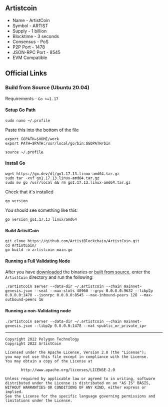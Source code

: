 ## Artistcoin
* Name - ArtistCoin
* Symbol - ARTIST
* Supply - 1 billion
* Blocktime - 3 seconds
* Consensus - PoS
* P2P Port - 1478
* JSON-RPC Port - 8545 
* EVM Compatible

## Official Links


### Build from Source (Ubuntu 20.04)
Requirements - `Go >=1.17`

#### Setup Go Path
```
sudo nano ~/.profile
```
Paste this into the bottom of the file
```
export GOPATH=$HOME/work
export PATH=$PATH:/usr/local/go/bin:$GOPATH/bin
```
```
source ~/.profile
```

#### Install Go
```
wget https://go.dev/dl/go1.17.13.linux-amd64.tar.gz
sudo tar -xvf go1.17.13.linux-amd64.tar.gz
sudo mv go /usr/local && rm go1.17.13.linux-amd64.tar.gz
```
Check that it's installed
```
go version
```
You should see something like this:
```
go version go1.17.13 linux/amd64
```

#### Build ArtistCoin
```
git clone https://github.com/ArtistBlockchain/ArtistCoin.git
cd ArtistCoin/
go build -o artistcoin main.go
```

#### Running a Full Validating Node
After you have [downloaded](https://github.com/ArtistBlockchain/ArtistCoin/releases/latest) the binaries or [built from source](https://github.com/ArtistBlockchain/ArtistCoin#build-from-source), enter the `ArtistCoin` directory and run the following:
```
./artistcoin server --data-dir ~/.artistcoin --chain mainnet-genesis.json --seal --max-slots 40960 --grpc 0.0.0.0:9632 --libp2p 0.0.0.0:1478 --jsonrpc 0.0.0.0:8545 --max-inbound-peers 128 --max-outbound-peers 16
```

#### Running a non-Validating node
```
./artistcoin server --data-dir ~/.artistcoin --chain mainnet-genesis.json --libp2p 0.0.0.0:1478 --nat <public_or_private_ip>
```


---
```
Copyright 2022 Polygon Technology
Copyright 2022 ArtistCoin

Licensed under the Apache License, Version 2.0 (the "License");
you may not use this file except in compliance with the License.
You may obtain a copy of the License at

       http://www.apache.org/licenses/LICENSE-2.0

Unless required by applicable law or agreed to in writing, software
distributed under the License is distributed on an "AS IS" BASIS,
WITHOUT WARRANTIES OR CONDITIONS OF ANY KIND, either express or implied.
See the License for the specific language governing permissions and
limitations under the License.
```

